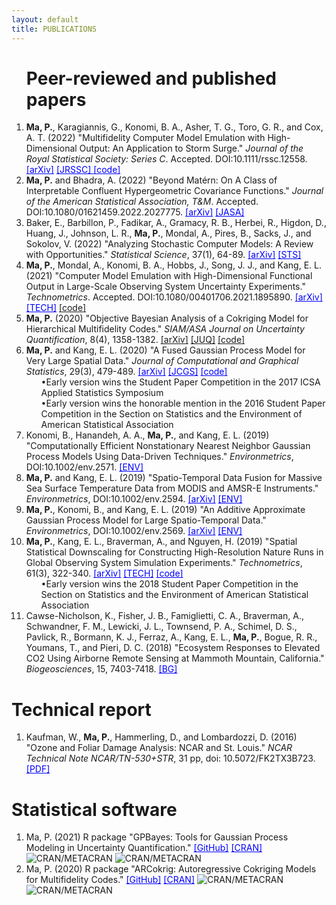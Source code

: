 ```yaml
---
layout: default
title: PUBLICATIONS
---
```



<ol start="1">
  



<!-- <h1>Submitted papers </h1> -->




  






<h1>Peer-reviewed and published papers </h1> 

<li> <b> Ma, P.</b>, Karagiannis, G., Konomi, B. A., Asher, T. G., Toro, G. R., and Cox, A. T. (2022) "Multifidelity Computer Model Emulation with High-Dimensional Output: An Application to Storm Surge." <em>Journal of the Royal Statistical Society: Series C</em>. Accepted. DOI:10.1111/rssc.12558. <a href="https://arxiv.org/abs/1909.01836" target="blank" style="color:blue;">[arXiv]</a> <a href="https://doi.org/10.1111/rssc.12558" target="blank" style="color:blue;">[JRSSC] </a> <a href="https://github.com/pulongma/PPCokriging" target="blank" style="color:blue;">[code]</a>
</li> 
  
<li> <b> Ma, P.</b> and Bhadra, A. (2022) "Beyond Mat&eacute;rn: On A Class of Interpretable Confluent Hypergeometric Covariance Functions." <em>Journal of the American Statistical Association, T&M</em>. Accepted. DOI:10.1080/01621459.2022.2027775. <a href="https://arxiv.org/abs/1911.05865" target="blank" style="color:blue;">[arXiv]</a> <a href="https://doi.org/10.1080/01621459.2022.2027775" target="blank" style="color:blue;">[JASA]</a>
</li>
  
<li>
  Baker, E., Barbillon, P., Fadikar, A., Gramacy, R. B., Herbei, R., Higdon, D., Huang, J., Johnson, L. R., <b>Ma, P.</b>, Mondal, A., Pires, B., Sacks, J., and Sokolov, V. (2022) "Analyzing Stochastic Computer Models: A Review with Opportunities." <em>Statistical Science</em>, 37(1), 64-89. <a href="https://arxiv.org/abs/2002.01321" target="blank" style="color:blue;">[arXiv]</a> <a href="https://doi.org/10.1214/21-STS822" target="blank" style="color:blue;">[STS]</a>
</li>

<li> 
  <b> Ma, P.</b>, Mondal, A., Konomi, B. A., Hobbs, J., Song, J. J., and Kang, E. L. (2021) "Computer Model Emulation with High-Dimensional Functional Output in Large-Scale Observing System Uncertainty Experiments." <em>Technometrics</em>. Accepted. DOI:10.1080/00401706.2021.1895890. <a href="https://arxiv.org/abs/1911.09274" target="blank" style="color:blue;">[arXiv]</a> <a href="https://doi.org/10.1080/00401706.2021.1895890" target="blank" style="color:blue;">[TECH]</a> <a href="https://github.com/pulongma/Computer-Model-Emulation-with-High-Dimensional-Functional-Output-in-Large-Scale-Observing-System-Unc" target="blank" >[code]</a>
</li> 

<li> <b> Ma, P.</b> (2020) "Objective Bayesian Analysis of a Cokriging Model for Hierarchical Multifidelity Codes." <em>SIAM/ASA Journal on Uncertainty Quantification</em>, 8(4), 1358-1382. <a href="https://arxiv.org/abs/1910.10225" target="blank" >[arXiv]</a> <a href="https://doi.org/10.1137/19M1289893" target="blank" >[JUQ]</a> <a href="https://github.com/pulongma/OBayesARCokrig" target="blank" >[code]</a>
</li>

<li> <b>Ma, P.</b> and Kang, E. L. (2020) "A Fused Gaussian Process Model for Very Large Spatial Data." <em>Journal of Computational and Graphical Statistics</em>, 29(3), 479-489. <a href="https://arxiv.org/abs/1702.08797" target="blank" style="color:blue;">[arXiv]</a> <a href="https://doi.org/10.1080/10618600.2019.1704293" target="blank" style="color:blue;">[JCGS]</a> <a href="https://github.com/pulongma/FGPmodeling" target="blank" style="color:blue;">[code]</a>
  <ul>&bull;Early version wins the Student Paper Competition in the 2017 ICSA Applied Statistics Symposium</ul>
  <ul>&bull;Early version wins the honorable mention in the 2016 Student Paper Competition in the Section on Statistics and the Environment of American Statistical Association</ul>
</li>


<li> Konomi, B., Hanandeh, A. A., <b>Ma, P.</b>, and Kang, E. L. (2019) "Computationally Efficient Nonstationary Nearest Neighbor Gaussian Process Models Using Data-Driven Techniques." <em>Environmetrics</em>, DOI:10.1002/env.2571. <a href="https://doi.org/10.1002/env.2571" target="blank" style="color:blue;">[ENV]</a>
</li>


<li> <b>Ma, P.</b> and Kang, E. L. (2019) "Spatio-Temporal Data Fusion for Massive Sea Surface Temperature Data from MODIS and AMSR-E Instruments." <em>Environmetrics</em>, DOI:10.1002/env.2594. <a href="https://arxiv.org/abs/1809.04389" target="blank" style="color:blue;">[arXiv]</a> <a href="https://doi.org/10.1002/env.2594" target="blank" style="color:blue;">[ENV]</a> 
</li>

<li> <b>Ma, P.</b>, Konomi, B., and Kang, E. L. (2019) "An Additive Approximate Gaussian Process Model for Large Spatio-Temporal Data." <em>Environmetrics</em>, DOI:10.1002/env.2569. <a href="https://arxiv.org/abs/1801.00319" target="blank" style="color:blue;">[arXiv]</a> <a href="https://doi.org/10.1002/env.2569" target="blank" style="color:blue;">[ENV]</a>
</li>

<li> <b>Ma, P.</b>, Kang, E. L., Braverman, A., and Nguyen, H. (2019) "Spatial Statistical Downscaling for Constructing High-Resolution Nature Runs in Global Observing System Simulation Experiments." <em>Technometrics</em>, 61(3), 322-340. <a href="https://arxiv.org/abs/1711.00484" target="blank" style="color:blue;">[arXiv]</a> <a href="https://doi.org/10.1080/00401706.2018.1524791" target="blank" style="color:blue;">[TECH]</a> <a href="https://github.com/pulongma/SpatialDownscaling" target="blank" style="color:blue;">[code]</a>
  <ul>&bull;Early version wins the 2018 Student Paper Competition in the Section on Statistics and the Environment of American Statistical Association</ul>
</li>


<li> Cawse-Nicholson, K., Fisher, J. B., Famiglietti, C. A., Braverman, A., Schwandner, F. M., Lewicki, J. L., Townsend, P. A., Schimel, D. S., Pavlick, R., Bormann, K. J., Ferraz, A., Kang, E. L., <b>Ma, P.</b>, Bogue, R. R., Youmans, T., and Pieri, D. C. (2018) "Ecosystem Responses to Elevated CO2 Using Airborne Remote Sensing at Mammoth Mountain, California." <em>Biogeosciences</em>, 15, 7403-7418. <a href="https://doi.org/10.5194/bg-2018-73" target="blank" style="color:blue;">[BG]</a>
</li>
</ol>



<h1>Technical report </h1>
<ol start="1">
<li> Kaufman, W., <b>Ma, P.</b>, Hammerling, D., and Lombardozzi, D. (2016) "Ozone and Foliar Damage Analysis: NCAR and St. Louis." <em>NCAR Technical Note NCAR/TN-530+STR</em>, 31 pp, doi: 10.5072/FK2TX3B723.  <a href="http://dx.doi.org/10.5065/D6WH2NCQ" target="blank" style="color:blue;">[PDF]</a>
</li>

</ol>

<h1>Statistical software</h1>
<ol start="1">
<li> Ma, P. (2021) R package "GPBayes: Tools for Gaussian Process Modeling in Uncertainty Quantification." <a href="https://github.com/pulongma/GPBayes" target="blank" style="color:blue;">[GitHub]</a> <a href="https://CRAN.R-project.org/package=GPBayes" target="blank" style="color:blue;">[CRAN]</a> <img alt="CRAN/METACRAN" src="https://cranlogs.r-pkg.org/badges/GPBayes?color=brightgreen"> <img alt="CRAN/METACRAN" src="https://cranlogs.r-pkg.org/badges/grand-total/GPBayes?color=brightgreen"> 
</li>
<li> Ma, P. (2020) R package "ARCokrig: Autoregressive Cokriging Models for Multifidelity Codes." <a href="https://github.com/pulongma/ARCokrig" target="blank" style="color:blue;">[GitHub]</a> <a href="https://CRAN.R-project.org/package=ARCokrig" target="blank" style="color:blue;">[CRAN]</a>  <img alt="CRAN/METACRAN" src="https://cranlogs.r-pkg.org/badges/ARCokrig?color=brightgreen"> <img alt="CRAN/METACRAN" src="https://cranlogs.r-pkg.org/badges/grand-total/ARCokrig?color=brightgreen"> 
</li>
  

 
</ol>
